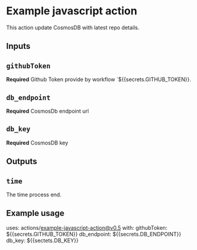 # Example javascript action

This action update CosmosDB with latest repo details.

## Inputs

## `githubToken`

**Required** Github Token provide by workflow `${{secrets.GITHUB_TOKEN}}.

## `db_endpoint`

**Required** CosmosDb endpoint url

## `db_key`

**Required** CosmosDB key

## Outputs

## `time`

The time process end.

## Example usage

uses: actions/example-javascript-action@v0.5
with:
  githubToken: ${{secrets.GITHUB_TOKEN}}
  db_endpoint: ${{secrets.DB_ENDPOINT}}
  db_key: ${{sectets.DB_KEY}}
